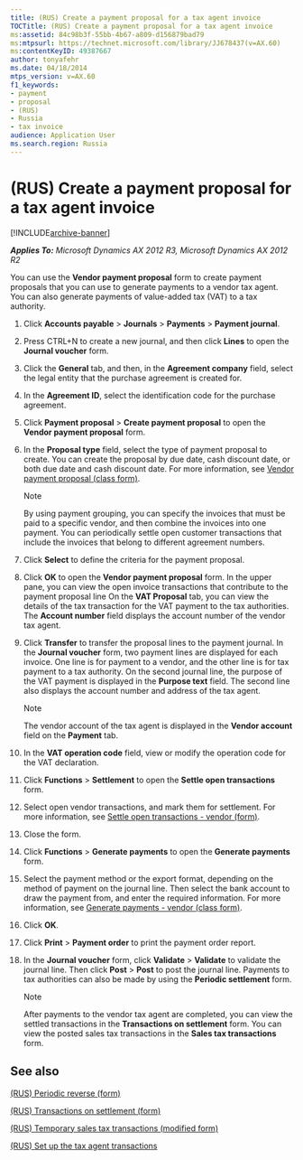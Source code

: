 ```yaml
---
title: (RUS) Create a payment proposal for a tax agent invoice
TOCTitle: (RUS) Create a payment proposal for a tax agent invoice
ms:assetid: 84c98b3f-55bb-4b67-a809-d156879bad79
ms:mtpsurl: https://technet.microsoft.com/library/JJ678437(v=AX.60)
ms:contentKeyID: 49387667
author: tonyafehr
ms.date: 04/18/2014
mtps_version: v=AX.60
f1_keywords:
- payment
- proposal
- (RUS)
- Russia
- tax invoice
audience: Application User
ms.search.region: Russia
---
```


# (RUS) Create a payment proposal for a tax agent invoice 


[!INCLUDE[archive-banner](includes/archive-banner.md)]


_**Applies To:** Microsoft Dynamics AX 2012 R3, Microsoft Dynamics AX 2012 R2_

You can use the **Vendor payment proposal** form to create payment proposals that you can use to generate payments to a vendor tax agent. You can also generate payments of value-added tax (VAT) to a tax authority.

1.  Click **Accounts payable** \> **Journals** \> **Payments** \> **Payment journal**.

2.  Press CTRL+N to create a new journal, and then click **Lines** to open the **Journal voucher** form.

3.  Click the **General** tab, and then, in the **Agreement company** field, select the legal entity that the purchase agreement is created for.

4.  In the **Agreement ID**, select the identification code for the purchase agreement.

5.  Click **Payment proposal** \> **Create payment proposal** to open the **Vendor payment proposal** form.

6.  In the **Proposal type** field, select the type of payment proposal to create. You can create the proposal by due date, cash discount date, or both due date and cash discount date. For more information, see [Vendor payment proposal (class form)](https://technet.microsoft.com/library/aa554537\(v=ax.60\)).
    

    > [!NOTE]
    > <P>By using payment grouping, you can specify the invoices that must be paid to a specific vendor, and then combine the invoices into one payment. You can periodically settle open customer transactions that include the invoices that belong to different agreement numbers.</P>



7.  Click **Select** to define the criteria for the payment proposal.

8.  Click **OK** to open the **Vendor payment proposal** form. In the upper pane, you can view the open invoice transactions that contribute to the payment proposal line On the **VAT Proposal** tab, you can view the details of the tax transaction for the VAT payment to the tax authorities. The **Account number** field displays the account number of the vendor tax agent.

9.  Click **Transfer** to transfer the proposal lines to the payment journal. In the **Journal voucher** form, two payment lines are displayed for each invoice. One line is for payment to a vendor, and the other line is for tax payment to a tax authority. On the second journal line, the purpose of the VAT payment is displayed in the **Purpose text** field. The second line also displays the account number and address of the tax agent.
    

    > [!NOTE]
    > <P>The vendor account of the tax agent is displayed in the <STRONG>Vendor account</STRONG> field on the <STRONG>Payment</STRONG> tab.</P>



10. In the **VAT operation code** field, view or modify the operation code for the VAT declaration.

11. Click **Functions** \> **Settlement** to open the **Settle open transactions** form.

12. Select open vendor transactions, and mark them for settlement. For more information, see [Settle open transactions - vendor (form)](https://technet.microsoft.com/library/aa619609\(v=ax.60\)).

13. Close the form.

14. Click **Functions** \> **Generate payments** to open the **Generate payments** form.

15. Select the payment method or the export format, depending on the method of payment on the journal line. Then select the bank account to draw the payment from, and enter the required information. For more information, see [Generate payments - vendor (class form)](https://technet.microsoft.com/library/aa586980\(v=ax.60\)).

16. Click **OK**.

17. Click **Print** \> **Payment order** to print the payment order report.

18. In the **Journal voucher** form, click **Validate** \> **Validate** to validate the journal line. Then click **Post** \> **Post** to post the journal line. Payments to tax authorities can also be made by using the **Periodic settlement** form.
    

    > [!NOTE]
    > <P>After payments to the vendor tax agent are completed, you can view the settled transactions in the <STRONG>Transactions on settlement</STRONG> form. You can view the posted sales tax transactions in the <STRONG>Sales tax transactions</STRONG> form.</P>



## See also

[(RUS) Periodic reverse (form)](https://technet.microsoft.com/library/jj678637\(v=ax.60\))

[(RUS) Transactions on settlement (form)](https://technet.microsoft.com/library/jj678413\(v=ax.60\))

[(RUS) Temporary sales tax transactions (modified form)](https://technet.microsoft.com/library/jj853227\(v=ax.60\))

[(RUS) Set up the tax agent transactions](rus-set-up-the-tax-agent-transactions.md)

  


